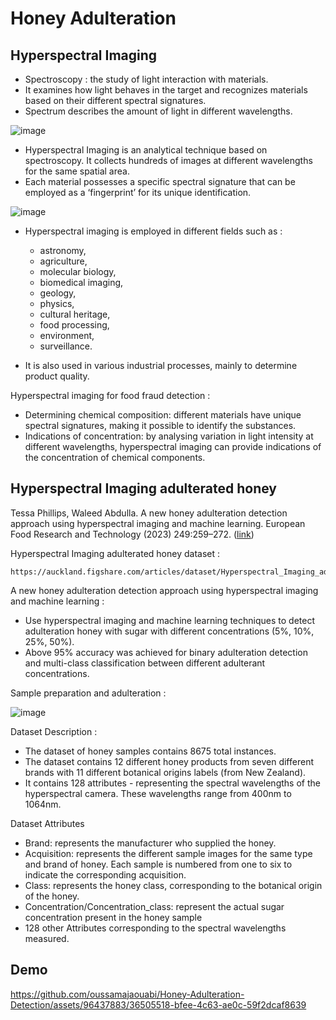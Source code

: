 # Honey Adulteration

## Hyperspectral Imaging

- Spectroscopy : the study of light interaction with materials.
- It examines how light behaves in the target and recognizes materials based on their different spectral signatures.
- Spectrum describes the amount of light in different wavelengths.
  
![image](https://github.com/oussamajaouabi/Honey-Adulteration-Detection/assets/96437883/df93ac61-b758-4502-a21d-6e111529da56)

- Hyperspectral Imaging is an analytical technique based on spectroscopy. It collects hundreds of images at different wavelengths for the same spatial area.
- Each material possesses a specific spectral signature that can be employed as a ‘fingerprint’ for its unique identification.

![image](https://github.com/oussamajaouabi/Honey-Adulteration-Detection/assets/96437883/c2b72f5b-b637-4db8-a182-ed6a4d4c2ff2)

- Hyperspectral imaging is employed in different fields such as :
  - astronomy,
  - agriculture,
  - molecular biology,
  - biomedical imaging,
  - geology,
  - physics,
  - cultural heritage,
  - food processing,
  - environment,
  - surveillance.

- It is also used in various industrial processes, mainly to determine product quality.

Hyperspectral imaging for food fraud detection :
- Determining chemical composition: different materials have unique spectral signatures, making it possible to identify the substances.
- Indications of concentration: by analysing variation in light intensity at different wavelengths, hyperspectral imaging can provide indications of the concentration of chemical components.

## Hyperspectral Imaging adulterated honey

Tessa Phillips, Waleed Abdulla. A new honey adulteration detection approach using hyperspectral imaging and machine learning. European Food Research and Technology (2023) 249:259–272. ([link](https://doi.org/10.1007/s00217-022-04113-9))

Hyperspectral Imaging adulterated honey dataset : 

```
https://auckland.figshare.com/articles/dataset/Hyperspectral_Imaging_adulterated_honey_dataset/16441686/1
```

A new honey adulteration detection approach using hyperspectral imaging and machine learning :
- Use hyperspectral imaging and machine learning techniques to detect adulteration honey with sugar with different concentrations (5%, 10%, 25%, 50%).
- Above 95% accuracy was achieved for binary adulteration detection and multi-class classification between different adulterant concentrations.

Sample preparation and adulteration :

![image](https://github.com/oussamajaouabi/Honey-Adulteration-Detection/assets/96437883/096b4d61-3f21-43df-99df-5f43e7d79b88)


Dataset Description :

- The dataset of honey samples contains 8675 total instances.
- The dataset contains 12 different honey products from seven different brands with 11 different botanical origins labels (from New Zealand).
- It contains 128 attributes - representing the spectral wavelengths of the hyperspectral camera. These wavelengths range from 400nm to 1064nm.

Dataset Attributes

- Brand: represents the manufacturer who supplied the honey.
- Acquisition: represents the different sample images for the same type and brand of honey. Each sample is numbered from one to six to indicate the corresponding acquisition.
- Class: represents the honey class, corresponding to the botanical origin of the honey.
- Concentration/Concentration_class: represent the actual sugar concentration present in the honey sample
- 128 other Attributes corresponding to the spectral wavelengths measured.

## Demo

https://github.com/oussamajaouabi/Honey-Adulteration-Detection/assets/96437883/36505518-bfee-4c63-ae0c-59f2dcaf8639
